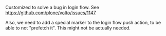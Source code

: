 Customized to solve a bug in login flow. See
https://github.com/plone/volto/issues/1147

Also, we need to add a special marker to the login flow push action, to be able
to not "prefetch it". This might not be actually needed.
